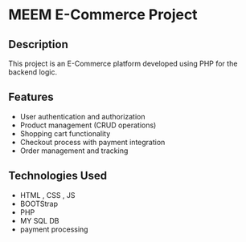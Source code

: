 # MEEM E-Commerce Project 

## Description
This project is an E-Commerce platform developed using PHP for the backend logic.

## Features
- User authentication and authorization
- Product management (CRUD operations)
- Shopping cart functionality
- Checkout process with payment integration
- Order management and tracking

## Technologies Used
- HTML , CSS , JS
- BOOTStrap
- PHP
- MY SQL DB
- payment processing


